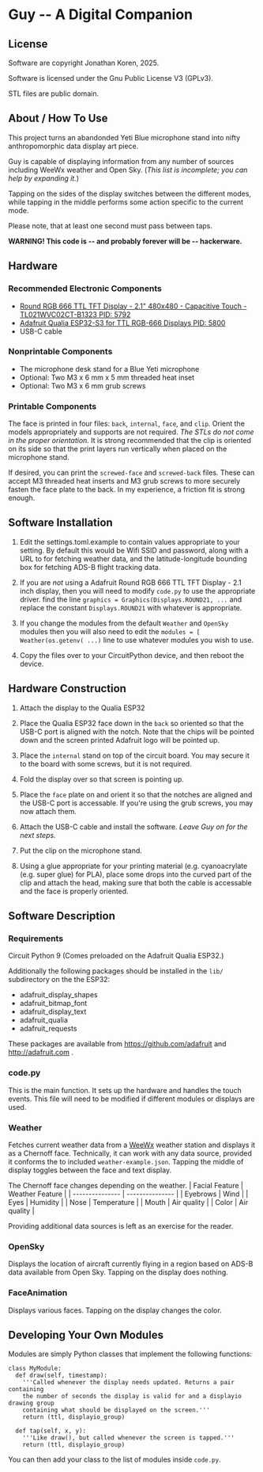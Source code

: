 # Guy -- A Digital Companion

## License
Software are copyright Jonathan Koren, 2025.

Software is licensed under the Gnu Public License V3 (GPLv3).

STL files are public domain.

## About / How To Use
This project turns an abandonded Yeti Blue microphone stand into nifty
anthropomorphic data display art piece.

Guy is capable of displaying information from any number of sources including
WeeWx weather and Open Sky.
(*This list is incomplete; you can help by expanding it.*)

Tapping on the sides of the display switches between the different modes, while
tapping in the middle performs some action specific to the current mode.

Please note, that at least one second must pass between taps.

**WARNING! This code is -- and probably forever will be -- hackerware.**


## Hardware
### Recommended Electronic Components
* [Round RGB 666 TTL TFT Display - 2.1" 480x480 - Capacitive Touch - TL021WVC02CT-B1323 PID: 5792](https://www.adafruit.com/product/5792)
* [Adafruit Qualia ESP32-S3 for TTL RGB-666 Displays PID: 5800](https://www.adafruit.com/product/5800)
* USB-C cable

### Nonprintable Components
* The microphone desk stand for a Blue Yeti microphone
* Optional: Two M3 x 6 mm x 5 mm threaded heat inset
* Optional: Two M3 x 6 mm grub screws

### Printable Components
The face is printed in four files: `back`, `internal`, `face`, and `clip`.
Orient the models appropriately and supports are not required.
*The STLs do not come in the proper orientation.* It is strong recommended that
the clip is oriented on its side so that the print layers run vertically when
placed on the microphone stand.

If desired, you can print the `screwed-face` and `screwed-back` files. These
can accept M3 threaded heat inserts and M3 grub screws to more securely fasten
the face plate to the back. In my experience, a friction fit is strong enough.

## Software Installation
1. Edit the settings.toml.example to contain values appropriate to your setting.
By default this would be Wifi SSID and password, along with a URL to for
fetching weather data, and the latitude-longitude bounding box for fetching
ADS-B flight tracking data.

2. If you are *not* using a Adafruit Round RGB 666 TTL TFT Display - 2.1 inch display, then you will need to modify `code.py` to use the appropriate driver.
find the line `graphics = Graphics(Displays.ROUND21, ...` and replace the
constant `Displays.ROUND21` with whatever is appropriate.

3. If you change the modules from the default `Weather` and `OpenSky` modules
then you will also need to edit the `modules = [ Weather(os.getenv( ...)` line
to use whatever modules you wish to use.

4. Copy the files over to your CircuitPython device, and then reboot the device.

## Hardware Construction
1. Attach the display to the Qualia ESP32

2. Place the Qualia ESP32 face down in the `back` so oriented so that the USB-C
port is aligned with the notch. Note that the chips will be pointed down and
the screen printed Adafruit logo will be pointed up.

3. Place the `internal` stand on top of the circuit board. You may secure it
to the board with some screws, but it is not required.

4. Fold the display over so that screen is pointing up.

5. Place the `face` plate on and orient it so that the notches are aligned and
the USB-C port is accessable. If you're using the grub screws, you may now
attach them.

6. Attach the USB-C cable and install the software.
*Leave Guy on for the next steps.*

7. Put the clip on the microphone stand.

8. Using a glue appropriate for your printing material (e.g. cyanoacrylate
(e.g. super glue) for PLA), place some drops into the curved part of the clip
and attach the head, making sure that both the cable is accessable and the
face is properly oriented.

## Software Description
### Requirements
Circuit Python 9 (Comes preloaded on the Adafruit Qualia ESP32.)

Additionally the following packages should be installed in the `lib/`
subdirectory on the the ESP32:
* adafruit_display_shapes
* adafruit_bitmap_font
* adafruit_display_text
* adafruit_qualia
* adafruit_requests

These packages are available from https://github.com/adafruit and
http://adafruit.com .

### code.py
This is the main function. It sets up the hardware and handles the touch events.
This file will need to be modified if different modules or displays are used.

### Weather
Fetches current weather data from a [WeeWx](https://weewx.com/) weather station
and displays it as a Chernoff face. Technically, it can work with any data
source, provided it conforms the to included `weather-example.json`. Tapping
the middle of display toggles between the face and text display.

The Chernoff face changes depending on the weather.
| Facial Feature  | Weather Feature |
| --------------- | --------------- |
| Eyebrows        | Wind            |
| Eyes            | Humidity        |
| Nose            | Temperature     |
| Mouth           | Air quality     |
| Color           | Air quality     |

Providing additional data sources is left as an exercise for the reader.

### OpenSky
Displays the location of aircraft currently flying in a region based on ADS-B
data available from Open Sky. Tapping on the display does nothing.

### FaceAnimation
Displays various faces. Tapping on the display changes the color.

## Developing Your Own Modules
Modules are simply Python classes that implement the following functions:
```
class MyModule:
  def draw(self, timestamp):
    '''Called whenever the display needs updated. Returns a pair containing
    the number of seconds the display is valid for and a displayio drawing group
    containing what should be displayed on the screen.'''
    return (ttl, displayio_group)

  def tap(self, x, y):
    '''Like draw(), but called whenever the screen is tapped.'''
    return (ttl, displayio_group)
```

You can then add your class to the list of modules inside `code.py`.
